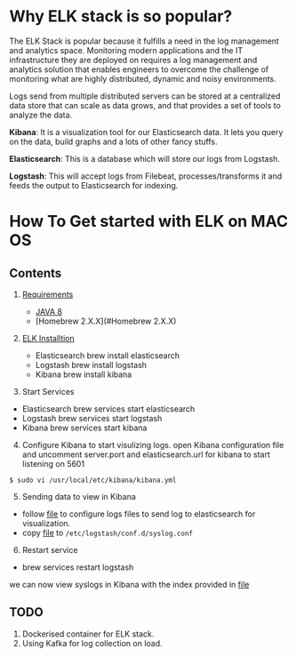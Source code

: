 # Why ELK stack is so popular?

The ELK Stack is popular because it fulfills a need in the log management and analytics space. Monitoring modern applications and the IT infrastructure they are deployed on requires a log management and analytics solution that enables engineers to overcome the challenge of monitoring what are highly distributed, dynamic and noisy environments.

Logs send from multiple distributed servers can be stored at a centralized data store that can scale as data grows, and that provides a set of tools to analyze the data.

<b>Kibana</b>: It is a visualization tool for our Elasticsearch data. It lets you query on the data, build graphs and a lots of other fancy stuffs.

<b>Elasticsearch</b>: This is a database which will store our logs from Logstash.

<b>Logstash</b>: This will accept logs from Filebeat, processes/transforms it and feeds the output to Elasticsearch for indexing.

# How To Get started with ELK on MAC OS

## Contents

1. [Requirements](#requirements)
    * [JAVA 8](#Java-8)
    * [Homebrew 2.X.X](#Homebrew 2.X.X)

2. [ELK Installtion](#ELK_Installtion)
    * Elasticsearch
    brew install elasticsearch 
    * Logstash
    brew install logstash
    * Kibana
    brew install kibana
3. Start Services 
  * Elasticsearch 
  brew services start elasticsearch
  * Logstash
  brew services start logstash
  * Kibana
  brew services start kibana

4. Configure Kibana to start visulizing logs.
  open Kibana configuration file and uncomment server.port and elasticsearch.url for kibana to start listening on 5601
  ```console
  $ sudo vi /usr/local/etc/kibana/kibana.yml
  ```

5. Sending data to view in Kibana
  * follow [file](https://github.com/deepak6446/elk_stack/blob/master/logstash.conf) to configure logs files to send log to elasticsearch for visualization.
  * copy [file](https://github.com/deepak6446/elk_stack/blob/master/logstash.conf) to ```/etc/logstash/conf.d/syslog.conf  ```

6. Restart service
  * brew services restart logstash

we can now view syslogs in Kibana with the index provided in [file](https://github.com/deepak6446/elk_stack/blob/master/logstash.conf)

## TODO 
1. Dockerised container for ELK stack.
2. Using Kafka for log collection on load.

